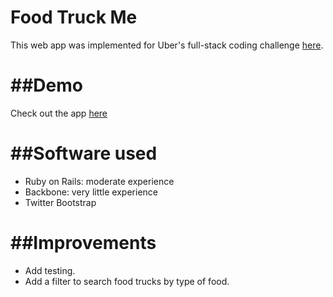 # Food Truck Me
This web app was implemented for Uber's full-stack coding challenge [here](https://github.com/uber/coding-challenge-tools/blob/master/coding_challenge.md#food-trucks).

##Demo
========================
Check out the app [here](https://foodtruck-me.herokuapp.com/)

##Software used
========================
* Ruby on Rails: moderate experience
* Backbone: very little experience
* Twitter Bootstrap

##Improvements
========================
* Add testing.
* Add a filter to search food trucks by type of food.
